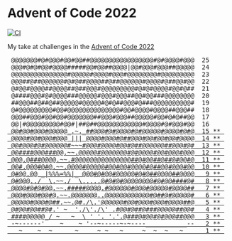 # Advent of Code 2022

[![CI](https://github.com/mMosiur/AdventOfCode2022/actions/workflows/ci.yml/badge.svg)](https://github.com/mMosiur/AdventOfCode2022/actions/workflows/ci.yml)

My take at challenges in the [Advent of Code 2022](https://adventofcode.com/2022)

<pre>
<a                                       > @@@@@@@#@#@@@#@@#@@##@@@@@@@@@@@@@@@@@#@#@@@@#@@@  25    </a>
<a                                       > @@@#@#@#@@#@@@@#####@@#@@##@@@@|@@#@@@#@@@##@@@@@  24    </a>
<a                                       > @@@@@@@@@@@@@@@#@@@@@#@@@@#@@@#@@@@@@@@#@@@@@@@@@  23    </a>
<a                                       > @@@##@##@@@@@@#@#@##@@@@##@##@@@@@@#@@@@#@##@@#@@  22    </a>
<a                                       > @#@@#@@@@##@@@@##@##@@@#@@@@@@@@@#@#@#@@@@#@@#@##  21    </a>
<a                                       > @####@@@#@#@@@@###@@@@@#@@@#@@@##@@#@@###@@@@@@@@  20    </a>
<a                                       > ##@@@##@##@##@@@@@#@@@@@#@#@##@@@#@###@@@@@@@@@@#  19    </a>
<a                                       > @#@@@@@@@@@#@@#@@@@@@@@@@@@@@#@@#@@@@#@@@@##@@@##  18    </a>
<a                                       > @@@##@@@#@@#@@#@@@@@@@##@@@#@@@##@@@@@#@@#@#@##@@  17    </a>
<a                                       > @@|#@@@@@@@@@#@@#|##@##@@@@@@@@@@@@#@@@@#@#@@@#@@  16    </a>
<a href="Day15 - Beacon Exclusion Zone"  > @@#@@#@@@#@@@@@_.~._##@@@#@#@@@@#@#@@@@@#@@@@#@#@  15 ** </a>
<a href="Day14 - Regolith Reservoir"     > @@@@#@@#@@@#@@@ ||| @@@@#@@@#@##@@@#@@#@@#@@#@@@@  14 ** </a>
<a href="Day13 - Distress Signal"        > @@#@@@#@#@@@@@@#~~~#@@@#@@@@#@@#@##@@@@@@##@@@#@#  13 ** </a>
<a href="Day12 - Hill Climbing Algorithm"> @@####@@@###@@.~~.@@@@@#@@@@@@@#@#@@@@#@@#@@@#@@@  12 ** </a>
<a href="Day11 - Monkey in the Middle"   > @@@.@###@@@@.~~.#@@@@@@@@@@@@@@@##@#@@##@##@#@@#@  11 ** </a>
<a href="Day10 - Cathode-Ray Tube"       > @@#.@@@#@#@.~~.@@@@#@@@@@#@@#@@#@@@@#@##@@#@@@#@@  10 ** </a>
<a href="Day09 - Rope Bridge"            > @#@@.@@ _|%%%=%%|_ @@@#@#@@#@@@@@#@#@##@@@@##@@@@   9 ** </a>
<a href="Day08 - Treetop Tree House"     > @#@@@../  \.~~./  \.....@#@#@#@@@@@@@@#@#@@####@#   8 ** </a>
<a href="Day07 - No Space Left On Device"> @@@@#@#@#@@.~~.#####@@@@.#@@@@@@#@@@#@@@@@#@@@@##   7 ** </a>
<a href="Day06 - Tuning Trouble"         > @@@#@@@#@@#@.~~.@@@@@@@..@@@@@@@@@@@@#@##@#@@@@@#   6 ** </a>
<a href="Day05 - Supply Stacks"          > @@@@@#@@@#@##.~~.@#./\.'@@@@@@#@@#@@@#@@@#@@@@##@   5 ** </a>
<a href="Day04 - Camp Cleanup"           > @#@@#@@##@#.' ~  './\'./\' .#@@#@##@###@@@@@##@@#   4 ** </a>
<a href="Day03 - Rucksack Reorganization"> ####@@@@@_/ ~   ~  \ ' '. '.'.@###@#@@#@#@@@##@@@   3 ** </a>
<a href="Day00 - Rock Paper Scissors"    > -~------'    ~    ~ '--~-----~-~----___________--   2 ** </a>
<a href="Day01 - Calorie Counting"       >   ~    ~  ~      ~     ~ ~   ~     ~  ~  ~   ~      1 ** </a>
</pre>

